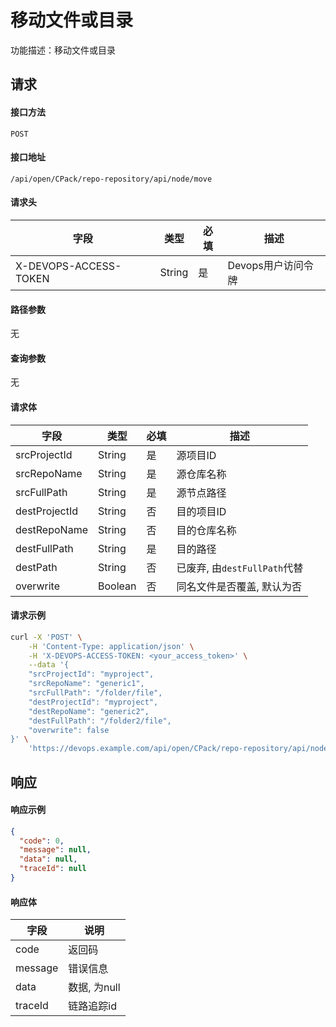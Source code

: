 # 移动文件或目录

功能描述：移动文件或目录



## 请求

#### 接口方法

`POST`

#### 接口地址

`/api/open/CPack/repo-repository/api/node/move`

#### 请求头

| 字段                  | 类型   | 必填 | 描述               |
| --------------------- | ------ | ---- | ------------------ |
| X-DEVOPS-ACCESS-TOKEN | String | 是   | Devops用户访问令牌 |

#### 路径参数

无

#### 查询参数

无

#### 请求体

| 字段          | 类型    | 必填 | 描述                         |
| ------------- | ------- | ---- | ---------------------------- |
| srcProjectId  | String  | 是   | 源项目ID                     |
| srcRepoName   | String  | 是   | 源仓库名称                   |
| srcFullPath   | String  | 是   | 源节点路径                   |
| destProjectId | String  | 否   | 目的项目ID                   |
| destRepoName  | String  | 否   | 目的仓库名称                 |
| destFullPath  | String  | 是   | 目的路径                     |
| destPath      | String  | 否   | 已废弃, 由`destFullPath`代替 |
| overwrite     | Boolean | 否   | 同名文件是否覆盖, 默认为否   |

#### 请求示例

```bash
curl -X 'POST' \
    -H 'Content-Type: application/json' \
    -H 'X-DEVOPS-ACCESS-TOKEN: <your_access_token>' \
    --data '{
    "srcProjectId": "myproject",
    "srcRepoName": "generic1",
    "srcFullPath": "/folder/file",
    "destProjectId": "myproject",
    "destRepoName": "generic2",
    "destFullPath": "/folder2/file",
    "overwrite": false
}' \
    'https://devops.example.com/api/open/CPack/repo-repository/api/node/move'
```



## 响应

#### 响应示例

```json
{
  "code": 0,
  "message": null,
  "data": null,
  "traceId": null
}
```

#### 响应体

| 字段      | 说明        |
|---------|-----------|
| code    | 返回码       |
| message | 错误信息      |
| data    | 数据, 为null |
| traceId | 链路追踪id    |
